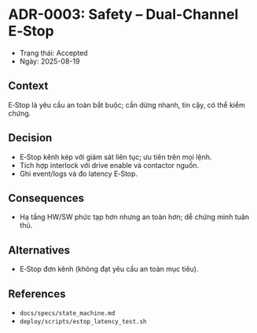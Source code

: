 # ADR-0003: Safety – Dual-Channel E‑Stop

- Trạng thái: Accepted
- Ngày: 2025-08-19

## Context
E‑Stop là yêu cầu an toàn bắt buộc; cần dừng nhanh, tin cậy, có thể kiểm chứng.

## Decision
- E‑Stop kênh kép với giám sát liên tục; ưu tiên trên mọi lệnh.
- Tích hợp interlock với drive enable và contactor nguồn.
- Ghi event/logs và đo latency E‑Stop.

## Consequences
- Hạ tầng HW/SW phức tạp hơn nhưng an toàn hơn; dễ chứng minh tuân thủ.

## Alternatives
- E‑Stop đơn kênh (không đạt yêu cầu an toàn mục tiêu).

## References
- `docs/specs/state_machine.md`
- `deploy/scripts/estop_latency_test.sh`


